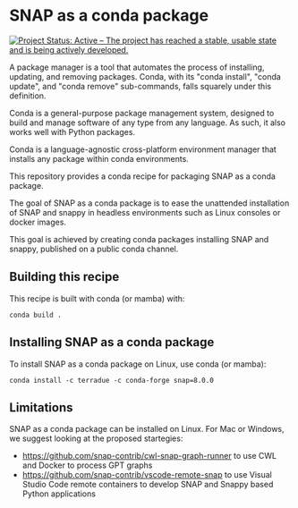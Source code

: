 # SNAP as a conda package

[![Project Status: Active – The project has reached a stable, usable state and is being actively developed.](https://www.repostatus.org/badges/latest/active.svg)](https://www.repostatus.org/#active)

A package manager is a tool that automates the process of installing, updating, and removing packages. Conda, with its "conda install", "conda update", and "conda remove" sub-commands, falls squarely under this definition. 

Conda is a general-purpose package management system, designed to build and manage software of any type from any language. As such, it also works well with Python packages.

Conda is a language-agnostic cross-platform environment manager that installs any package within conda environments.

This repository provides a conda recipe for packaging SNAP as a conda package.

The goal of SNAP as a conda package is to ease the unattended installation of SNAP and snappy in headless environments such as Linux consoles or docker images. 

This goal is achieved by creating conda packages installing SNAP and snappy, published on a public conda channel.

## Building this recipe

This recipe is built with conda (or mamba) with:

```console
conda build .
```

## Installing SNAP as a conda package

To install SNAP as a conda package on Linux, use conda (or mamba): 

```console
conda install -c terradue -c conda-forge snap=8.0.0
```

## Limitations

SNAP as a conda package can be installed on Linux. For Mac or Windows, we suggest looking at the proposed startegies:

 - https://github.com/snap-contrib/cwl-snap-graph-runner to use CWL and Docker to process GPT graphs
 - https://github.com/snap-contrib/vscode-remote-snap to use Visual Studio Code remote containers to develop SNAP and Snappy based Python applications


